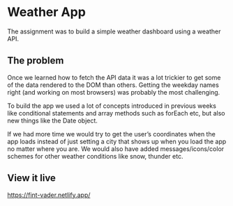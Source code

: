 # Weather App

The assignment was to build a simple weather dashboard using a weather API.

## The problem

Once we learned how to fetch the API data it was a lot trickier to get some of the data rendered to the DOM than others. Getting the weekday names right (and working on most browsers) was probably the most challenging.

To build the app we used a lot of concepts introduced in previous weeks like conditional statements and array methods such as forEach etc, but also new things like the Date object.

If we had more time we would try to get the user’s coordinates when the app loads instead of just setting a city that shows up when you load the app no matter where you are. We would also have added messages/icons/color schemes for other weather conditions like snow, thunder etc.

## View it live

https://fint-vader.netlify.app/
